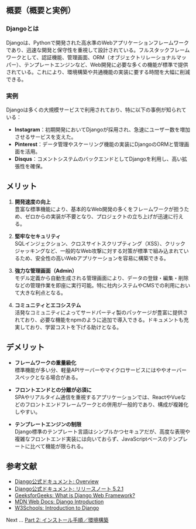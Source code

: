 ## 概要（概要と実例）

### Djangoとは
Djangoは、Pythonで開発された高水準のWebアプリケーションフレームワークであり、迅速な開発と保守性を重視して設計されている。フルスタックフレームワークとして、認証機能、管理画面、ORM（オブジェクトリレーショナルマッパー）、テンプレートエンジンなど、Web開発に必要な多くの機能が標準で提供されている。これにより、環境構築や共通機能の実装に要する時間を大幅に削減できる。

### 実例
Djangoは多くの大規模サービスで利用されており、特に以下の事例が知られている：
- **Instagram**：初期開発においてDjangoが採用され、急速にユーザー数を増加させるサービスを支えた。
- **Pinterest**：データ管理やスケーリング機能の実装にDjangoのORMと管理画面を活用。
- **Disqus**：コメントシステムのバックエンドとしてDjangoを利用し、高い拡張性を確保。

## メリット

1. **開発速度の向上**  
   豊富な標準機能により、基本的なWeb開発の多くをフレームワークが担うため、ゼロからの実装が不要となり、プロジェクトの立ち上げが迅速に行える。

2. **堅牢なセキュリティ**  
   SQLインジェクション、クロスサイトスクリプティング（XSS）、クリックジャッキングなど、一般的なWeb攻撃に対する対策が標準で組み込まれているため、安全性の高いWebアプリケーションを容易に構築できる。

3. **強力な管理画面（Admin）**  
   モデル定義から自動生成される管理画面により、データの登録・編集・削除などの管理作業を即座に実行可能。特に社内システムやCMSでの利用において大きな利点となる。

4. **コミュニティとエコシステム**  
   活発なコミュニティによってサードパーティ製のパッケージが豊富に提供されており、必要な機能をnpmのように追加で導入できる。ドキュメントも充実しており、学習コストを下げる助けとなる。

## デメリット

- **フレームワークの重量級化**  
  標準機能が多い分、軽量APIサーバーやマイクロサービスにはややオーバースペックとなる場合がある。

- **フロントエンドとの分離が必須に**  
  SPAやリアルタイム通信を重視するアプリケーションでは、ReactやVueなどのフロントエンドフレームワークとの併用が一般的であり、構成が複雑化しやすい。

- **テンプレートエンジンの制限**  
  Django標準のテンプレート言語はシンプルかつセキュアだが、高度な表現や複雑なフロントエンド実装には向いておらず、JavaScriptベースのテンプレートに比べて機能が限られる。

## 参考文献

- [Django公式ドキュメント: Overview](https://www.djangoproject.com/start/overview/)  
- [Django公式ドキュメント: リリースノート 5.2.1](https://docs.djangoproject.com/en/5.2/releases/5.2.1/)  
- [GeeksforGeeks: What is Django Web Framework?](https://www.geeksforgeeks.org/what-is-django-web-framework/)  
- [MDN Web Docs: Django Introduction](https://developer.mozilla.org/en-US/docs/Learn_web_development/Extensions/Server-side/Django/Introduction)  
- [W3Schools: Introduction to Django](https://www.w3schools.com/django/django_intro.php)  

Next ... [Part 2: インストール手順／環境構築](part2.md)